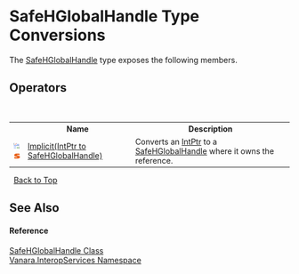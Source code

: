 # SafeHGlobalHandle Type Conversions
 

The <a href="4c2cd539-fef9-cc3c-3314-5b00f1ef3d9e">SafeHGlobalHandle</a> type exposes the following members.


## Operators
&nbsp;<table><tr><th></th><th>Name</th><th>Description</th></tr><tr><td>![Public operator](media/puboperator.gif "Public operator")![Static member](media/static.gif "Static member")</td><td><a href="4e4fef2e-6f78-d2eb-6c75-2b0e96439b38">Implicit(IntPtr to SafeHGlobalHandle)</a></td><td>
Converts an <a href="http://msdn2.microsoft.com/en-us/library/5he14kz8" target="_blank">IntPtr</a> to a <a href="4c2cd539-fef9-cc3c-3314-5b00f1ef3d9e">SafeHGlobalHandle</a> where it owns the reference.</td></tr></table>&nbsp;
<a href="#safehglobalhandle-type-conversions">Back to Top</a>

## See Also


#### Reference
<a href="4c2cd539-fef9-cc3c-3314-5b00f1ef3d9e">SafeHGlobalHandle Class</a><br /><a href="46913109-b3e0-3b59-6f7f-071f8aa90bf0">Vanara.InteropServices Namespace</a><br />